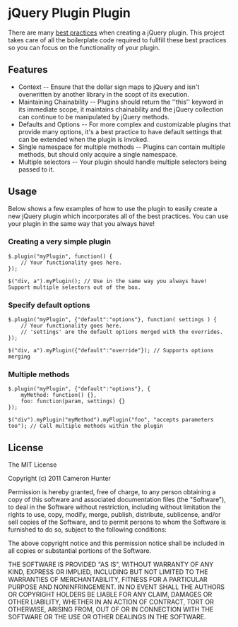 jQuery Plugin Plugin
====================

There are many [best practices](http://docs.jquery.com/Plugins/Authoring) when creating a jQuery plugin. This project takes care of all the boilerplate code required to fullfill these best practices so you can focus on the functionality of your plugin. 

Features
--------

* Context -- Ensure that the dollar sign maps to jQuery and isn't overwritten by another library in the scopt of its execution.
* Maintaining Chainability -- Plugins should return the ''this'' keyword in its immediate scope, it maintains chainability and the jQuery collection can continue to be manipulated by jQuery methods.
* Defaults and Options -- For more complex and customizable plugins that provide many options, it's a best practice to have default settings that can be extended when the plugin is invoked.
* Single namespace for multiple methods -- Plugins can contain multiple methods, but should only acquire a single namespace.
* Multiple selectors -- Your plugin should handle multiple selectors being passed to it.

Usage
-----

Below shows a few examples of how to use the plugin to easily create a new jQuery plugin which incorporates all of the best practices. You can use your plugin in the same way that you always have!

### Creating a very simple plugin

    $.plugin("myPlugin", function() {
        // Your functionality goes here.
    });
    
    $("div, a").myPlugin(); // Use in the same way you always have! Support multiple selectors out of the box.

### Specify default options

    $.plugin("myPlugin", {"default":"options"}, function( settings ) {
        // Your functionality goes here.
        // 'settings' are the default options merged with the overrides.
    });
    
    $("div, a").myPlugin({"default":"override"}); // Supports options merging

### Multiple methods

    $.plugin("myPlugin", {"default":"options"}, {
        myMethod: function() {},
        foo: function(param, settings) {}
    });
    
    $("div").myPlugin("myMethod").myPlugin("foo", "accepts parameters too"); // Call multiple methods within the plugin

License
-------

The MIT License

Copyright (c) 2011 Cameron Hunter

Permission is hereby granted, free of charge, to any person obtaining a copy
of this software and associated documentation files (the "Software"), to deal
in the Software without restriction, including without limitation the rights
to use, copy, modify, merge, publish, distribute, sublicense, and/or sell
copies of the Software, and to permit persons to whom the Software is
furnished to do so, subject to the following conditions:

The above copyright notice and this permission notice shall be included in
all copies or substantial portions of the Software.

THE SOFTWARE IS PROVIDED "AS IS", WITHOUT WARRANTY OF ANY KIND, EXPRESS OR
IMPLIED, INCLUDING BUT NOT LIMITED TO THE WARRANTIES OF MERCHANTABILITY,
FITNESS FOR A PARTICULAR PURPOSE AND NONINFRINGEMENT. IN NO EVENT SHALL THE
AUTHORS OR COPYRIGHT HOLDERS BE LIABLE FOR ANY CLAIM, DAMAGES OR OTHER
LIABILITY, WHETHER IN AN ACTION OF CONTRACT, TORT OR OTHERWISE, ARISING FROM,
OUT OF OR IN CONNECTION WITH THE SOFTWARE OR THE USE OR OTHER DEALINGS IN
THE SOFTWARE.
